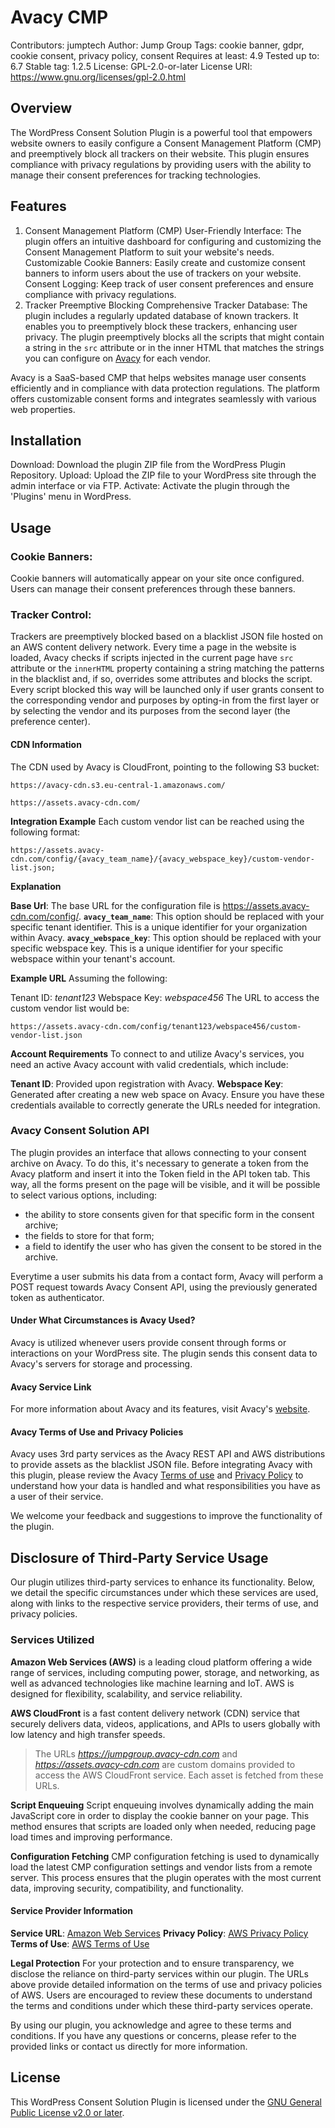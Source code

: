 # Avacy CMP

Contributors: jumptech
Author: Jump Group
Tags: cookie banner, gdpr, cookie consent, privacy policy, consent
Requires at least: 4.9
Tested up to: 6.7
Stable tag: 1.2.5
License: GPL-2.0-or-later
License URI: https://www.gnu.org/licenses/gpl-2.0.html

## Overview

The WordPress Consent Solution Plugin is a powerful tool that empowers website owners to easily configure a Consent Management Platform (CMP) and preemptively block all trackers on their website. This plugin ensures compliance with privacy regulations by providing users with the ability to manage their consent preferences for tracking technologies.

## Features

1. Consent Management Platform (CMP)
   User-Friendly Interface: The plugin offers an intuitive dashboard for configuring and customizing the Consent Management Platform to suit your website's needs.
   Customizable Cookie Banners: Easily create and customize consent banners to inform users about the use of trackers on your website.
   Consent Logging: Keep track of user consent preferences and ensure compliance with privacy regulations.
2. Tracker Preemptive Blocking
   Comprehensive Tracker Database: The plugin includes a regularly updated database of known trackers. It enables you to preemptively block these trackers, enhancing user privacy.
   The plugin preemptively blocks all the scripts that might contain a string in the `src` attribute or in the inner HTML that matches the strings you can configure on [Avacy](https://avacy.eu) for each vendor.

Avacy is a SaaS-based CMP that helps websites manage user consents efficiently and in compliance with data protection regulations. The platform offers customizable consent forms and integrates seamlessly with various web properties.

## Installation

Download: Download the plugin ZIP file from the WordPress Plugin Repository.
Upload: Upload the ZIP file to your WordPress site through the admin interface or via FTP.
Activate: Activate the plugin through the 'Plugins' menu in WordPress.

## Usage

### Cookie Banners:

Cookie banners will automatically appear on your site once configured.
Users can manage their consent preferences through these banners.

### Tracker Control:

Trackers are preemptively blocked based on a blacklist JSON file hosted on an AWS content delivery network.
Every time a page in the website is loaded, Avacy checks if scripts injected in the current page have `src` attribute or the `innerHTML` property containing a string matching the patterns in the blacklist and, if so, overrides some attributes and blocks the script.
Every script blocked this way will be launched only if user grants consent to the corresponding vendor and purposes by opting-in from the first layer or by selecting the vendor and its purposes from the second layer (the preference center).

#### CDN Information

The CDN used by Avacy is CloudFront, pointing to the following S3 bucket:

`https://avacy-cdn.s3.eu-central-1.amazonaws.com/`

`https://assets.avacy-cdn.com/`

**Integration Example**
Each custom vendor list can be reached using the following format:

`https://assets.avacy-cdn.com/config/{avacy_team_name}/{avacy_webspace_key}/custom-vendor-list.json;`

**Explanation**

**Base Url**: The base URL for the configuration file is https://assets.avacy-cdn.com/config/.
**`avacy_team_name`**: This option should be replaced with your specific tenant identifier. This is a unique identifier for your organization within Avacy.
**`avacy_webspace_key`**: This option should be replaced with your specific webspace key. This is a unique identifier for your specific webspace within your tenant's account.

**Example URL**
Assuming the following:

Tenant ID: _tenant123_
Webspace Key: _webspace456_
The URL to access the custom vendor list would be:

`https://assets.avacy-cdn.com/config/tenant123/webspace456/custom-vendor-list.json`

**Account Requirements**
To connect to and utilize Avacy's services, you need an active Avacy account with valid credentials, which include:

**Tenant ID**: Provided upon registration with Avacy.
**Webspace Key**: Generated after creating a new web space on Avacy.
Ensure you have these credentials available to correctly generate the URLs needed for integration.

### Avacy Consent Solution API

The plugin provides an interface that allows connecting to your consent archive on Avacy. To do this, it's necessary to generate a token from the Avacy platform and insert it into the Token field in the API token tab. This way, all the forms present on the page will be visible, and it will be possible to select various options, including:

- the ability to store consents given for that specific form in the consent archive;
- the fields to store for that form;
- a field to identify the user who has given the consent to be stored in the archive.

Everytime a user submits his data from a contact form, Avacy will perform a POST request towards Avacy Consent API, using the previously generated token as authenticator.

#### Under What Circumstances is Avacy Used?

Avacy is utilized whenever users provide consent through forms or interactions on your WordPress site. The plugin sends this consent data to Avacy's servers for storage and processing.

#### Avacy Service Link

For more information about Avacy and its features, visit Avacy's [website](https://avacysolution.com/).

#### Avacy Terms of Use and Privacy Policies

Avacy uses 3rd party services as the Avacy REST API and AWS distributions to provide assets as the blacklist JSON file.
Before integrating Avacy with this plugin, please review the Avacy [Terms of use](https://avacy.eu/terms-and-conditions) and [Privacy Policy](https://api.avacy.eu/jumpgroup/privacypolicy/14/it) to understand how your data is handled and what responsibilities you have as a user of their service.

We welcome your feedback and suggestions to improve the functionality of the plugin.

## Disclosure of Third-Party Service Usage

Our plugin utilizes third-party services to enhance its functionality. Below, we detail the specific circumstances under which these services are used, along with links to the respective service providers, their terms of use, and privacy policies.

### Services Utilized

**Amazon Web Services (AWS)** is a leading cloud platform offering a wide range of services, including computing power, storage, and networking, as well as advanced technologies like machine learning and IoT. AWS is designed for flexibility, scalability, and service reliability.

**AWS CloudFront** is a fast content delivery network (CDN) service that securely delivers data, videos, applications, and APIs to users globally with low latency and high transfer speeds.

> The URLs *https://jumpgroup.avacy-cdn.com* and *https://assets.avacy-cdn.com* are custom domains provided to access the AWS CloudFront service. Each asset is fetched from these URLs.

**Script Enqueuing**
Script enqueuing involves dynamically adding the main JavaScript core in order to display the cookie banner on your page. This method ensures that scripts are loaded only when needed, reducing page load times and improving performance.

**Configuration Fetching**
CMP configuration fetching is used to dynamically load the latest CMP configuration settings and vendor lists from a remote server. This process ensures that the plugin operates with the most current data, improving security, compatibility, and functionality.

#### Service Provider Information

**Service URL**: [Amazon Web Services](https://aws.amazon.com/)
**Privacy Policy**: [AWS Privacy Policy](https://d1.awsstatic.com/legal/privacypolicy/AWS%20Privacy%20Notice%20-%202024-01-01_IT.pdf)
**Terms of Use**: [AWS Terms of Use](https://aws.amazon.com/it/service-terms/)

**Legal Protection**
For your protection and to ensure transparency, we disclose the reliance on third-party services within our plugin. The URLs above provide detailed information on the terms of use and privacy policies of AWS. Users are encouraged to review these documents to understand the terms and conditions under which these third-party services operate.

By using our plugin, you acknowledge and agree to these terms and conditions. If you have any questions or concerns, please refer to the provided links or contact us directly for more information.

## License

This WordPress Consent Solution Plugin is licensed under the [GNU General Public License v2.0 or later](https://www.gnu.org/licenses/gpl-2.0.html).
